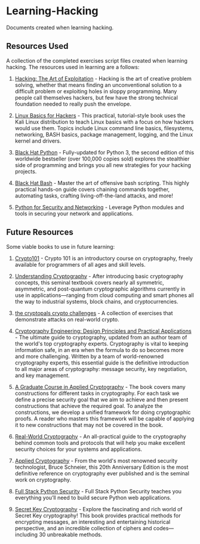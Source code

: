 # Learning-Hacking

Documents created when learning hacking.

## Resources Used

A collection of the completed exercises script files created when learning hacking. The resources used in learning are a follows:

1. [Hacking: The Art of Exploitation](https://nostarch.com/hacking2.htm) - Hacking is the art of creative problem solving, whether that means finding an unconventional solution to a difficult problem or exploiting holes in sloppy programming. Many people call themselves hackers, but few have the strong technical foundation needed to really push the envelope.

2. [Linux Basics for Hackers](https://nostarch.com/linuxbasicsforhackers) - This practical, tutorial-style book uses the Kali Linux distribution to teach Linux basics with a focus on how hackers would use them. Topics include Linux command line basics, filesystems, networking, BASH basics, package management, logging, and the Linux kernel and drivers.

3. [Black Hat Python](https://nostarch.com/black-hat-python2E) - Fully-updated for Python 3, the second edition of this worldwide bestseller (over 100,000 copies sold) explores the stealthier side of programming and brings you all new strategies for your hacking projects.

4. [Black Hat Bash](https://nostarch.com/black-hat-bash) - Master the art of offensive bash scripting. This highly practical hands-on guide covers chaining commands together, automating tasks, crafting living-off-the-land attacks, and more! 

5. [Python for Security and Networking](https://github.com/PacktPublishing/Python-for-Security-and-Networking) - Leverage Python modules and tools in securing your network and applications.

## Future Resources

Some viable books to use in future learning:

1. [Crypto101](https://www.crypto101.io/) - Crypto 101 is an introductory course on cryptography, freely available for programmers of all ages and skill levels.

2. [Understanding Cryptography](https://link.springer.com/book/10.1007/978-3-662-69007-9) - After introducing basic cryptography concepts, this seminal textbook covers nearly all symmetric, asymmetric, and post-quantum cryptographic algorithms currently in use in applications—ranging from cloud computing and smart phones all the way to industrial systems, block chains, and cryptocurrencies.

3. [the cryptopals crypto challenges](https://www.cryptopals.com/) - A collection of exercises that demonstrate attacks on real-world crypto. 

4. [Cryptography Engineering: Design Principles and Practical Applications](https://www.schneier.com/books/cryptography-engineering) - The ultimate guide to cryptography, updated from an author team of the world's top cryptography experts. Cryptography is vital to keeping information safe, in an era when the formula to do so becomes more and more challenging. Written by a team of world-renowned cryptography experts, this essential guide is the definitive introduction to all major areas of cryptography: message security, key negotiation, and key management.

5. [A Graduate Course in Applied Cryptography](https://toc.cryptobook.us/) - The book covers many constructions for different tasks in cryptography. For each task we define a precise security goal that we aim to achieve and then present constructions that achieve the required goal. To analyze the constructions, we develop a unified framework for doing cryptographic proofs. A reader who masters this framework will be capable of applying it to new constructions that may not be covered in the book.

6. [Real-World Cryptography](https://www.manning.com/books/real-world-cryptography) - An all-practical guide to the cryptography behind common tools and protocols that will help you make excellent security choices for your systems and applications.

7. [Applied Cryptography](https://www.schneier.com/books/applied-cryptography/) - From the world's most renowned security technologist, Bruce Schneier, this 20th Anniversary Edition is the most definitive reference on cryptography ever published and is the seminal work on cryptography.

8. [Full Stack Python Security](https://www.manning.com/books/full-stack-python-security) - Full Stack Python Security teaches you everything you’ll need to build secure Python web applications. 

9. [Secret Key Cryptography]() - Explore the fascinating and rich world of Secret Key cryptography! This book provides practical methods for encrypting messages, an interesting and entertaining historical perspective, and an incredible collection of ciphers and codes—including 30 unbreakable methods.
